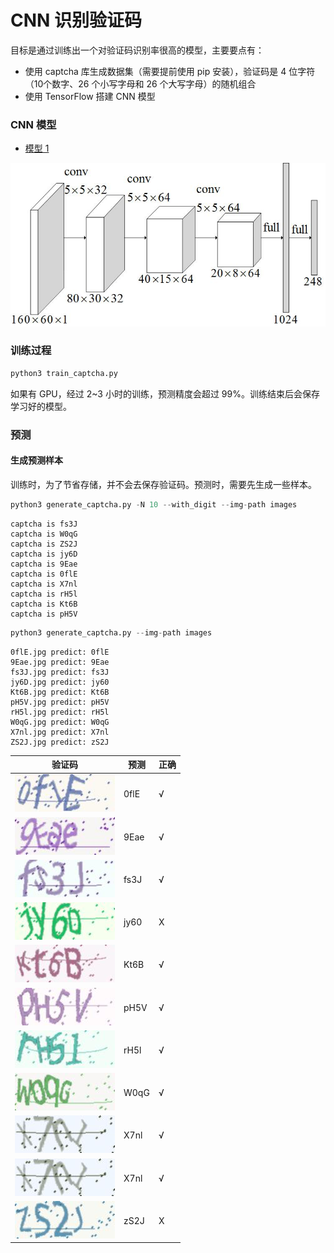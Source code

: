 # CNN 识别验证码

目标是通过训练出一个对验证码识别率很高的模型，主要要点有：

* 使用 captcha 库生成数据集（需要提前使用 pip 安装），验证码是 4 位字符（10个数字、26 个小写字母和 26 个大写字母）的随机组合
* 使用 TensorFlow 搭建 CNN 模型

### CNN 模型

* [模型 1](captcha_model.py)

![](cnn_captcha.jpg)


### 训练过程

```python
python3 train_captcha.py
```

如果有 GPU，经过 2~3 小时的训练，预测精度会超过 99%。训练结束后会保存学习好的模型。

### 预测

#### 生成预测样本

训练时，为了节省存储，并不会去保存验证码。预测时，需要先生成一些样本。

```python
python3 generate_captcha.py -N 10 --with_digit --img-path images
```

```
captcha is fs3J
captcha is W0qG
captcha is ZS2J
captcha is jy6D
captcha is 9Eae
captcha is 0flE
captcha is X7nl
captcha is rH5l
captcha is Kt6B
captcha is pH5V
```

```python
python3 generate_captcha.py --img-path images
```

```
0flE.jpg predict: 0flE
9Eae.jpg predict: 9Eae
fs3J.jpg predict: fs3J
jy6D.jpg predict: jy60
Kt6B.jpg predict: Kt6B
pH5V.jpg predict: pH5V
rH5l.jpg predict: rH5l
W0qG.jpg predict: W0qG
X7nl.jpg predict: X7nl
ZS2J.jpg predict: zS2J
```

|验证码               |预测|正确|
|---------------------|----|----|
|![](images/0flE.jpg) |0flE| √  |
|![](images/9Eae.jpg) |9Eae| √  |
|![](images/fs3J.jpg) |fs3J| √  |
|![](images/jy6D.jpg) |jy60| X  |
|![](images/Kt6B.jpg) |Kt6B| √  |
|![](images/pH5V.jpg) |pH5V| √  |
|![](images/rH5l.jpg) |rH5l| √  |
|![](images/W0qG.jpg) |W0qG| √  |
|![](images/X7nl.jpg) |X7nl| √  |
|![](images/X7nl.jpg) |X7nl| √  |
|![](images/ZS2J.jpg) |zS2J| X  |
